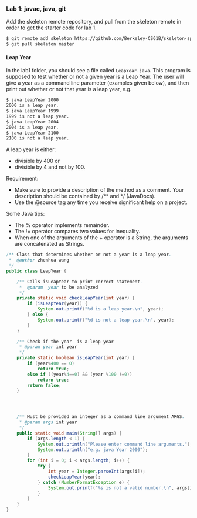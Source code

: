 ### **Lab 1: javac, java, git**

Add the skeleton remote repository, and pull from the skeleton remote in order to get the starter code for lab 1.

```bash
$ git remote add skeleton https://github.com/Berkeley-CS61B/skeleton-sp18.git
$ git pull skeleton master
```

#### Leap Year

In the lab1 folder, you should see a file called `LeapYear.java`. This program is supposed to test whether or not a given year is a Leap Year. The user will give a year as a command line parameter (examples given below), and then print out whether or not that year is a leap year, e.g.

```bash
$ java LeapYear 2000 
2000 is a leap year.
$ java LeapYear 1999 
1999 is not a leap year. 
$ java LeapYear 2004 
2004 is a leap year.
$ java LeapYear 2100 
2100 is not a leap year.
```

A leap year is either:

* divisible by 400 or
* divisible by 4 and not by 100.


Requirement:

* Make sure to provide a description of the method as a comment. Your description should be contained by /** and */ (JavaDocs). 
* Use the @source tag any time you receive significant help on a project.

Some Java tips:

* The % operator implements remainder.
* The != operator compares two values for inequality.
* When one of the arguments of the + operator is a String, the arguments are concatenated as Strings.

```Java
/** Class that determines whether or not a year is a leap year.
 *  @author zhenhua wang
 */
public class LeapYear {

    /** Calls isLeapYear to print correct statement.
     *  @param  year to be analyzed
     */
    private static void checkLeapYear(int year) {
        if (isLeapYear(year)) {
            System.out.printf("%d is a leap year.\n", year);
        } else {
            System.out.printf("%d is not a leap year.\n", year);
        }
    }

    /** Check if the year  is a leap year
     * @param year int year
     */
    private static boolean isLeapYear(int year) {
        if (year%400 == 0)
            return true;
        else if ((year%4==0) && (year %100 !=0))
            return true;
        return false;
    }




    /** Must be provided an integer as a command line argument ARGS.
     * @param args int year
     */
    public static void main(String[] args) {
        if (args.length < 1) {
            System.out.println("Please enter command line arguments.");
            System.out.println("e.g. java Year 2000");
        }
        for (int i = 0; i < args.length; i++) {
            try {
                int year = Integer.parseInt(args[i]);
                checkLeapYear(year);
            } catch (NumberFormatException e) {
                System.out.printf("%s is not a valid number.\n", args[i]);
            }
        }
    }
}
```